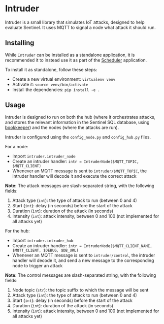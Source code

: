 # Intruder

Intruder is a small library that simulates IoT attacks, designed to help evaluate Sentinel. It uses MQTT to signal a node what attack it should run.

## Installing

While `Intruder` can be installed as a standalone application, it is recommended it to instead use it as part of the [Scheduler](https://github.com/SIIS-Sentinel/scheduler) application.

To install it as standalone, follow these steps:

* Create a new virtual environment: `virtualenv venv`
* Activate it: `source venv/bin/activate`
* Install the dependencies: `pip install -e .`

## Usage

Intruder is designed to run on both the hub (where it orchestrates attacks, and stores the relevant information in the Sentinel SQL database, using [bookkeeper](https://github.com/SIIS-Sentinel/bookkeeper)) and the nodes (where the attacks are run).

Intruder is configured using the `config_node.py` and `config_hub.py` files. 

For a node:
* Import `intruder.intruder_node` 
* Create an intruder handler: `intr = IntruderNode($MQTT_TOPIC, $MQTT_CLIENT)`
* Whenever an MQTT message is sent to `intruder/$MQTT_TOPIC`, the intruder handler will decode it and execute the correct attack

**Note:** The attack messages are slash-separated string, with the following fields:
1. Attack type (`int`): the type of attack to run (between 0 and 4)
2. Start (`int`): delay (in seconds) before the start of the attack
3. Duration (`int`): duration of the attack (in seconds)
4. Intensity (`int`): attack intensity, between 0 and 100 (not implemented for all attacks yet)

For the hub:
* Import `intruder.intruder_hub` 
* Create an intruder handler: `intr = IntruderNode($MQTT_CLIENT_NAME, $MQTT_CLIENT, $DEBUG, $DB_URL)`
* Whenever an MQTT message is sent to `intruder/control`, the intruder handler will decode it, and send a new message to the corresponding node to trigger an attack

**Note:** The control messages are slash-separated string, with the following fields:
1. Node topic (`str`): the topic suffix to which the message will be sent
2. Attack type (`int`): the type of attack to run (between 0 and 4)
3. Start (`int`): delay (in seconds) before the start of the attack
4. Duration (`int`): duration of the attack (in seconds)
5. Intensity (`int`): attack intensity, between 0 and 100 (not implemented for all attacks yet)